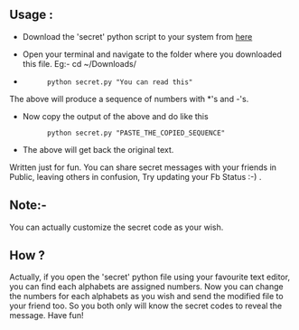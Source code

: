Usage :
--------

* Download the 'secret' python script to your system from [here](https://github.com/downloads/PrasannaVenkadesh/Secret/secret.py "Download Secret.py")

* Open your terminal and navigate to the folder where you downloaded this file.
   Eg:- cd ~/Downloads/

*			python secret.py "You can read this"

The above will produce a sequence of numbers with *'s and -'s.

* Now copy the output of the above and do like this
			
			python secret.py "PASTE_THE_COPIED_SEQUENCE"

* The above will get back the original text.

Written just for fun. You can share secret messages with your friends in Public, leaving others in confusion, Try updating your Fb Status :-) .

Note:-
------

You can actually customize the secret code as your wish.

How ?
---
	
Actually, if you open the 'secret' python file using your favourite text editor, you can find each alphabets are assigned numbers.
Now you can change the numbers for each alphabets as you wish and send the modified file to your friend too. So you both only will know the secret codes to reveal the message. Have fun! 